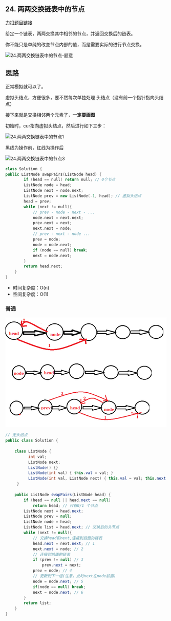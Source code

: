 ## 24. 两两交换链表中的节点

[力扣题目链接](https://leetcode-cn.com/problems/swap-nodes-in-pairs/)

给定一个链表，两两交换其中相邻的节点，并返回交换后的链表。

你不能只是单纯的改变节点内部的值，而是需要实际的进行节点交换。

<img src='https://code-thinking.cdn.bcebos.com/pics/24.%E4%B8%A4%E4%B8%A4%E4%BA%A4%E6%8D%A2%E9%93%BE%E8%A1%A8%E4%B8%AD%E7%9A%84%E8%8A%82%E7%82%B9-%E9%A2%98%E6%84%8F.jpg' width=600 alt='24.两两交换链表中的节点-题意'> </img></div>

## 思路

正常模拟就可以了。

虚拟头结点，方便很多，要不然每次单独处理 头结点（没有前一个指针指向头结点）

接下来就是交换相邻两个元素了，**一定要画图**

初始时，cur指向虚拟头结点，然后进行如下三步：

![24.两两交换链表中的节点1](https://code-thinking.cdn.bcebos.com/pics/24.%E4%B8%A4%E4%B8%A4%E4%BA%A4%E6%8D%A2%E9%93%BE%E8%A1%A8%E4%B8%AD%E7%9A%84%E8%8A%82%E7%82%B91.png)

 黑线为操作前，红线为操作后


![24.两两交换链表中的节点3](https://code-thinking.cdn.bcebos.com/pics/24.%E4%B8%A4%E4%B8%A4%E4%BA%A4%E6%8D%A2%E9%93%BE%E8%A1%A8%E4%B8%AD%E7%9A%84%E8%8A%82%E7%82%B93.png)

```CPP
class Solution {
public ListNode swapPairs(ListNode head) { 
        if (head == null) return null; // 0个节点
        ListNode node = head;
        ListNode next = node.next;
        ListNode prev = new ListNode(-1, head); // 虚拟头结点
        head = prev;
        while (next != null){
            // prev - node - next - ...
            node.next = next.next;
            prev.next = next;
            next.next = node;
            // prev - next - node ...
            prev = node;
            node = node.next;
            if (node == null) break;
            next = node.next;
        }
        return head.next;
    }
}
```

* 时间复杂度：O(n)
* 空间复杂度：O(1)

### 普通

![](img_4.png)

```java
// 无头结点
public class Solution {

    class ListNode {
          int val;
          ListNode next;
          ListNode() {}
          ListNode(int val) { this.val = val; }
          ListNode(int val, ListNode next) { this.val = val; this.next = next; }
     }

    public ListNode swapPairs(ListNode head) {
        if (head == null || head.next == null) 
            return head; // 只有0/1 个节点
        ListNode next = head.next;
        ListNode prev = null;
        ListNode node = head;
        ListNode list = head.next; // 交换后的头节点
        while (next != null){
            // 交换head和next,连接到后面的链表
            head.next = next.next; // 1
            next.next = node; // 2
            // 连接到前面的链表
            if (prev != null) // 3
                prev.next = next;
            prev = node; // 4
            // 更新到下一组(注意，此时next在node前面)
            node = node.next; // 5
            if(node == null) break;
            next = node.next; // 6
        }
        return list;
    }
}
```

